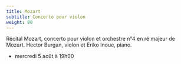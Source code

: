 ```yaml
---
title: Mozart
subtitle: Concerto pour violon
weight: 80
---
```


Récital Mozart, concerto pour violon et orchestre n°4 en ré majeur de Mozart. Hector Burgan, violon
et Eriko Inoue, piano.

- mercredi 5 août à 19h00